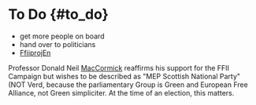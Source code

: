 # To Do {#to_do}

-   get more people on board
-   hand over to politicians
-   [FfiiprojEn](FfiiprojEn "wikilink")

Professor Donald Neil [MacCormick](MacCormick "wikilink") reaffirms his
support for the FFII Campaign but wishes to be described as \"MEP
Scottish National Party\" (NOT Verd, because the parliamentary Group is
Green and European Free Alliance, not Green simpliciter. At the time of
an election, this matters.
